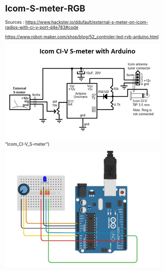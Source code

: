 # Icom-S-meter-RGB

Sources :
https://www.hackster.io/ddufault/external-s-meter-on-icom-radios-with-ci-v-port-d4e783#code

https://www.robot-maker.com/shop/blog/52_controler-led-rvb-arduino.html

![Alt text](https://github.com/djecom1/Icom-S-meter-RGB/blob/main/Icom_CI-V_S-meter.jpg) "Icom_CI-V_S-meter")

![Alt text](https://github.com/djecom1/Icom-S-meter-RGB/blob/main/RGB.jpg "RGB")
